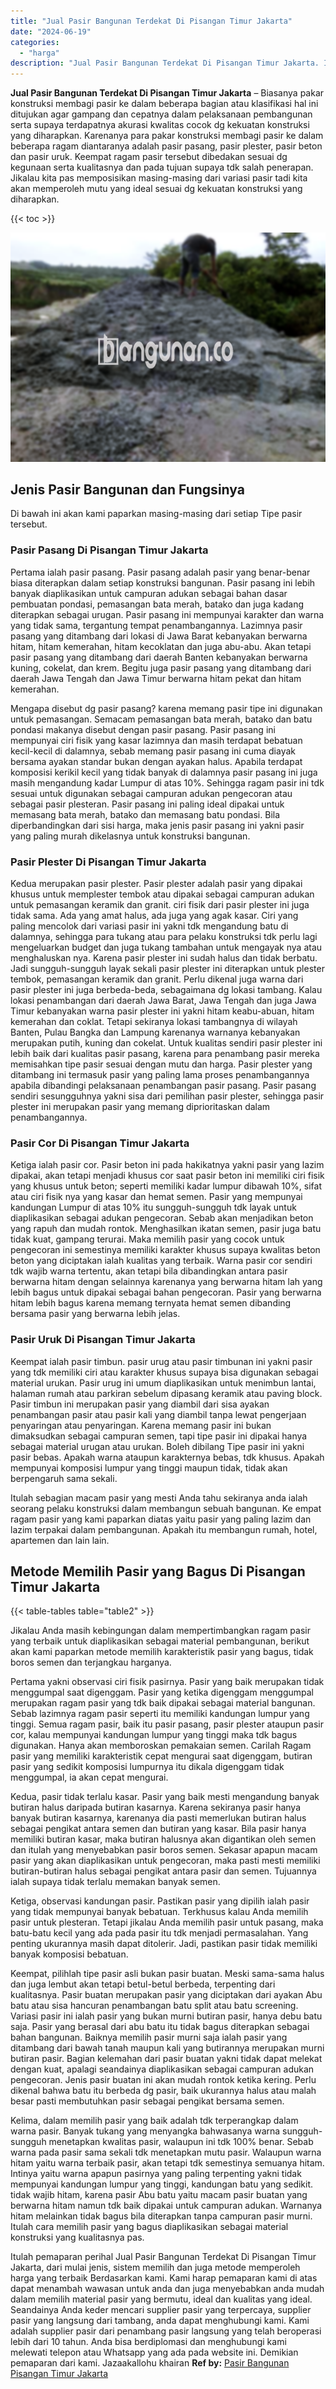 ```yaml
---
title: "Jual Pasir Bangunan Terdekat Di Pisangan Timur Jakarta"
date: "2024-06-19"
categories: 
  - "harga"
description: "Jual Pasir Bangunan Terdekat Di Pisangan Timur Jakarta. Itulah pemaparan perihal Jual Pasir Bangunan Terdekat Di Pisangan Timur Jakarta, dari mulai jenis, si..."
---
```


**Jual Pasir Bangunan Terdekat Di Pisangan Timur Jakarta** – Biasanya pakar konstruksi membagi pasir ke dalam beberapa bagian atau klasifikasi hal ini ditujukan agar gampang dan cepatnya dalam pelaksanaan pembangunan serta supaya terdapatnya akurasi kwalitas cocok dg kekuatan konstruksi yang diharapkan. Karenanya para pakar konstruksi membagi pasir ke dalam beberapa ragam diantaranya adalah pasir pasang, pasir plester, pasir beton dan pasir uruk. Keempat ragam pasir tersebut dibedakan sesuai dg kegunaan serta kualitasnya dan pada tujuan supaya tdk salah penerapan. Jikalau kita pas memposisikan masing-masing dari variasi pasir tadi kita akan memperoleh mutu yang ideal sesuai dg kekuatan konstruksi yang diharapkan.

{{< toc >}}

![Jual Pasir Bangunan Terdekat Di Pisangan Timur Jakarta](/images/jual-pasir-bangunan-17.png)

## Jenis Pasir Bangunan dan Fungsinya

Di bawah ini akan kami paparkan masing-masing dari setiap Tipe pasir tersebut.

### Pasir Pasang Di Pisangan Timur Jakarta

Pertama ialah pasir pasang. Pasir pasang adalah pasir yang benar-benar biasa diterapkan dalam setiap konstruksi bangunan. Pasir pasang ini lebih banyak diaplikasikan untuk campuran adukan sebagai bahan dasar pembuatan pondasi, pemasangan bata merah, batako dan juga kadang diterapkan sebagai urugan. Pasir pasang ini mempunyai karakter dan warna yang tidak sama, tergantung tempat penambangannya. Lazimnya pasir pasang yang ditambang dari lokasi di Jawa Barat kebanyakan berwarna hitam, hitam kemerahan, hitam kecoklatan dan juga abu-abu. Akan tetapi pasir pasang yang ditambang dari daerah Banten kebanyakan berwarna kuning, cokelat, dan krem. Begitu juga pasir pasang yang ditambang dari daerah Jawa Tengah dan Jawa Timur berwarna hitam pekat dan hitam kemerahan.

Mengapa disebut dg pasir pasang? karena memang pasir tipe ini digunakan untuk pemasangan. Semacam pemasangan bata merah, batako dan batu pondasi makanya disebut dengan pasir pasang. Pasir pasang ini mempunyai ciri fisik yang kasar lazimnya dan masih terdapat bebatuan kecil-kecil di dalamnya, sebab memang pasir pasang ini cuma diayak bersama ayakan standar bukan dengan ayakan halus. Apabila terdapat komposisi kerikil kecil yang tidak banyak di dalamnya pasir pasang ini juga masih mengandung kadar Lumpur di atas 10%. Sehingga ragam pasir ini tdk sesuai untuk digunakan sebagai campuran adukan pengecoran atau sebagai pasir plesteran. Pasir pasang ini paling ideal dipakai untuk memasang bata merah, batako dan memasang batu pondasi. Bila diperbandingkan dari sisi harga, maka jenis pasir pasang ini yakni pasir yang paling murah dikelasnya untuk konstruksi bangunan.

### Pasir Plester Di Pisangan Timur Jakarta

Kedua merupakan pasir plester. Pasir plester adalah pasir yang dipakai khusus untuk memplester tembok atau dipakai sebagai campuran adukan untuk pemasangan keramik dan granit. ciri fisik dari pasir plester ini juga tidak sama. Ada yang amat halus, ada juga yang agak kasar. Ciri yang paling mencolok dari variasi pasir ini yakni tdk mengandung batu di dalamnya, sehingga para tukang atau para pelaku konstruksi tdk perlu lagi mengeluarkan budget dan juga tukang tambahan untuk mengayak nya atau menghaluskan nya. Karena pasir plester ini sudah halus dan tidak berbatu. Jadi sungguh-sungguh layak sekali pasir plester ini diterapkan untuk plester tembok, pemasangan keramik dan granit. Perlu dikenal juga warna dari pasir plester ini juga berbeda-beda, sebagaimana dg lokasi tambang. Kalau lokasi penambangan dari daerah Jawa Barat, Jawa Tengah dan juga Jawa Timur kebanyakan warna pasir plester ini yakni hitam keabu-abuan, hitam kemerahan dan coklat. Tetapi sekiranya lokasi tambangnya di wilayah Banten, Pulau Bangka dan Lampung karenanya warnanya kebanyakan merupakan putih, kuning dan cokelat. Untuk kualitas sendiri pasir plester ini lebih baik dari kualitas pasir pasang, karena para penambang pasir mereka memisahkan tipe pasir sesuai dengan mutu dan harga. Pasir plester yang ditambang ini termasuk pasir yang paling lama proses penambangannya apabila dibandingi pelaksanaan penambangan pasir pasang. Pasir pasang sendiri sesungguhnya yakni sisa dari pemilihan pasir plester, sehingga pasir plester ini merupakan pasir yang memang diprioritaskan dalam penambangannya.

### Pasir Cor Di Pisangan Timur Jakarta

Ketiga ialah pasir cor. Pasir beton ini pada hakikatnya yakni pasir yang lazim dipakai, akan tetapi menjadi khusus cor saat pasir beton ini memiliki ciri fisik yang khusus untuk beton; seperti memiliki kadar lumpur dibawah 10%, sifat atau ciri fisik nya yang kasar dan hemat semen. Pasir yang mempunyai kandungan Lumpur di atas 10% itu sungguh-sungguh tdk layak untuk diaplikasikan sebagai adukan pengecoran. Sebab akan menjadikan beton yang rapuh dan mudah rontok. Menghasilkan ikatan semen, pasir juga batu tidak kuat, gampang terurai. Maka memilih pasir yang cocok untuk pengecoran ini semestinya memiliki karakter khusus supaya kwalitas beton beton yang diciptakan ialah kualitas yang terbaik. Warna pasir cor sendiri tdk wajib warna tertentu, akan tetapi bila dibandingkan antara pasir berwarna hitam dengan selainnya karenanya yang berwarna hitam lah yang lebih bagus untuk dipakai sebagai bahan pengecoran. Pasir yang berwarna hitam lebih bagus karena memang ternyata hemat semen dibanding bersama pasir yang berwarna lebih jelas.

### Pasir Uruk Di Pisangan Timur Jakarta

Keempat ialah pasir timbun. pasir urug atau pasir timbunan ini yakni pasir yang tdk memiliki ciri atau karakter khusus supaya bisa digunakan sebagai material urukan. Pasir urug ini umum diaplikasikan untuk menimbun lantai, halaman rumah atau parkiran sebelum dipasang keramik atau paving block. Pasir timbun ini merupakan pasir yang diambil dari sisa ayakan penambangan pasir atau pasir kali yang diambil tanpa lewat pengerjaan penyaringan atau penyaringan. Karena memang pasir ini bukan dimaksudkan sebagai campuran semen, tapi tipe pasir ini dipakai hanya sebagai material urugan atau urukan. Boleh dibilang Tipe pasir ini yakni pasir bebas. Apakah warna ataupun karakternya bebas, tdk khusus. Apakah mempunyai komposisi lumpur yang tinggi maupun tidak, tidak akan berpengaruh sama sekali.

Itulah sebagian macam pasir yang mesti Anda tahu sekiranya anda ialah seorang pelaku konstruksi dalam membangun sebuah bangunan. Ke empat ragam pasir yang kami paparkan diatas yaitu pasir yang paling lazim dan lazim terpakai dalam pembangunan. Apakah itu membangun rumah, hotel, apartemen dan lain lain.

## Metode Memilih Pasir yang Bagus Di Pisangan Timur Jakarta

{{< table-tables table="table2" >}}

Jikalau Anda masih kebingungan dalam mempertimbangkan ragam pasir yang terbaik untuk diaplikasikan sebagai material pembangunan, berikut akan kami paparkan metode memilih karakteristik pasir yang bagus, tidak boros semen dan terjangkau harganya.

Pertama yakni observasi ciri fisik pasirnya. Pasir yang baik merupakan tidak menggumpal saat digenggam. Pasir yang ketika digenggam menggumpal merupakan ragam pasir yang tdk baik dipakai sebagai material bangunan. Sebab lazimnya ragam pasir seperti itu memiliki kandungan lumpur yang tinggi. Semua ragam pasir, baik itu pasir pasang, pasir plester ataupun pasir cor, kalau mempunyai kandungan lumpur yang tinggi maka tdk bagus digunakan. Hanya akan memboroskan pemakaian semen. Carilah Ragam pasir yang memiliki karakteristik cepat mengurai saat digenggam, butiran pasir yang sedikit komposisi lumpurnya itu dikala digenggam tidak menggumpal, ia akan cepat mengurai.

Kedua, pasir tidak terlalu kasar. Pasir yang baik mesti mengandung banyak butiran halus daripada butiran kasarnya. Karena sekiranya pasir hanya banyak butiran kasarnya, karenanya dia pasti memerlukan butiran halus sebagai pengikat antara semen dan butiran yang kasar. Bila pasir hanya memiliki butiran kasar, maka butiran halusnya akan digantikan oleh semen dan itulah yang menyebabkan pasir boros semen. Sekasar apapun macam pasir yang akan diaplikasikan untuk pengecoran, maka pasti mesti memiliki butiran-butiran halus sebagai pengikat antara pasir dan semen. Tujuannya ialah supaya tidak terlalu memakan banyak semen.

Ketiga, observasi kandungan pasir. Pastikan pasir yang dipilih ialah pasir yang tidak mempunyai banyak bebatuan. Terkhusus kalau Anda memilih pasir untuk plesteran. Tetapi jikalau Anda memilih pasir untuk pasang, maka batu-batu kecil yang ada pada pasir itu tdk menjadi permasalahan. Yang penting ukurannya masih dapat ditolerir. Jadi, pastikan pasir tidak memiliki banyak komposisi bebatuan.

Keempat, pilihlah tipe pasir asli bukan pasir buatan. Meski sama-sama halus dan juga lembut akan tetapi betul-betul berbeda, terpenting dari kualitasnya. Pasir buatan merupakan pasir yang diciptakan dari ayakan Abu batu atau sisa hancuran penambangan batu split atau batu screening. Variasi pasir ini ialah pasir yang bukan murni butiran pasir, hanya debu batu saja. Pasir yang berasal dari abu batu itu tidak bagus diterapkan sebagai bahan bangunan. Baiknya memilih pasir murni saja ialah pasir yang ditambang dari bawah tanah maupun kali yang butirannya merupakan murni butiran pasir. Bagian kelemahan dari pasir buatan yakni tidak dapat melekat dengan kuat, apalagi seandainya diaplikasikan sebagai campuran adukan pengecoran. Jenis pasir buatan ini akan mudah rontok ketika kering. Perlu dikenal bahwa batu itu berbeda dg pasir, baik ukurannya halus atau malah besar pasti membutuhkan pasir sebagai pengikat bersama semen.

Kelima, dalam memilih pasir yang baik adalah tdk terperangkap dalam warna pasir. Banyak tukang yang menyangka bahwasanya warna sungguh-sungguh menetapkan kwalitas pasir, walaupun ini tdk 100% benar. Sebab warna pada pasir sama sekali tdk menetapkan mutu pasir. Walaupun warna hitam yaitu warna terbaik pasir, akan tetapi tdk semestinya semuanya hitam. Intinya yaitu warna apapun pasirnya yang paling terpenting yakni tidak mempunyai kandungan lumpur yang tinggi, kandungan batu yang sedikit. tidak wajib hitam, karena pasir Abu batu yaitu macam pasir buatan yang berwarna hitam namun tdk baik dipakai untuk campuran adukan. Warnanya hitam melainkan tidak bagus bila diterapkan tanpa campuran pasir murni. Itulah cara memilih pasir yang bagus diaplikasikan sebagai material konstruksi yang kualitasnya pas.

Itulah pemaparan perihal Jual Pasir Bangunan Terdekat Di Pisangan Timur Jakarta, dari mulai jenis, sistem memilih dan juga metode memperoleh harga yang terbaik Berdasarkan kami. Kami harap pemaparan kami di atas dapat menambah wawasan untuk anda dan juga menyebabkan anda mudah dalam memilih material pasir yang bermutu, ideal dan kualitas yang ideal. Seandainya Anda keder mencari supplier pasir yang terpercaya, supplier pasir yang langsung dari tambang, anda dapat menghubungi kami. Kami adalah supplier pasir dari penambang pasir langsung yang telah beroperasi lebih dari 10 tahun. Anda bisa berdiplomasi dan menghubungi kami melewati telepon atau Whatsapp yang ada pada website ini. Demikian pemaparan dari kami. Jazaakallohu khairan
**Ref by:** [Pasir Bangunan Pisangan Timur Jakarta](https://id.wikipedia.org/wiki/Pasir)
